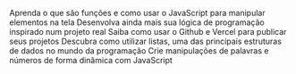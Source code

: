 Aprenda o que são funções e como usar o JavaScript para manipular elementos na tela
Desenvolva ainda mais sua lógica de programação inspirado num projeto real
Saiba como usar o Github e Vercel para publicar seus projetos
Descubra como utilizar listas, uma das principais estruturas de dados no mundo da programação
Crie manipulações de palavras e números de forma dinâmica com JavaScript

